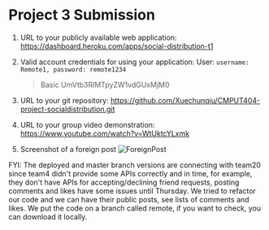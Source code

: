 # Project 3 Submission

1. URL to your publicly available web application:
   https://dashboard.heroku.com/apps/social-distribution-t1

2. Valid account credentials for using your application:
   User:
   `username: Remote1, password: remote1234`

   > Basic UmVtb3RlMTpyZW1vdGUxMjM0

3. URL to your git repository:
   https://github.com/Xuechunqiu/CMPUT404-project-socialdistribution.git

4. URL to your group video demonstration:
   https://www.youtube.com/watch?v=WtUktcYLxmk

5. Screenshot of a foreign post
   ![ForeignPost](https://github.com/Xuechunqiu/CMPUT404-project-socialdistribution/blob/master/misc/src/img/foreign_post.png?raw=true)

FYI: The deployed and master branch versions are connecting with team20 since team4 didn't provide some APIs correctly and in time, for example, they don't have APIs for accepting/declining friend requests, posting comments and likes have some issues until Thursday. We tried to refactor our code and we can have their public posts, see lists of comments and likes. We put the code on a branch called remote, if you want to check, you can download it locally.
